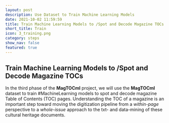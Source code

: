 ```yaml
---
layout: post
description: Use Dataset to Train Machine Learning Models
date: 2021-10-02 11:59:59
title: Train Machine Learning Models to /Spot and Decode Magazine TOCs
short_title: Train
icon: 3_training.png
category: steps
show_nav: false
featured: true
---
```

## Train Machine Learning Models to /Spot and Decode Magazine TOCs

In the third phase of the **MagTOCml** project, we will use the **MagTOCml** dataset to train #MachineLearning models to spot and decode magazine Table of Contents (TOC) pages. Understanding the TOC of a magazine is an important step toward moving the digitization pipeline from a _within-page_ perspective to a _whole-issue_ approach to the txt- and data-mining of these cultural heritage documents.
